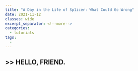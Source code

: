 ```yaml
---
title: "A Day in the Life of Sp1icer: What Could Go Wrong"
date: 2021-11-12
classes: wide
excerpt_separator: <!--more-->
categories:
  - tutorials
tags:
  - 
---
```



## >> HELLO, FRIEND.

